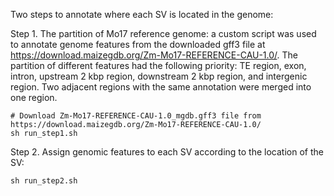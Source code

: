 Two steps to annotate where each SV is located in the genome:

Step 1. The partition of Mo17 reference genome: a custom script was used to annotate genome features from the downloaded gff3 file at https://download.maizegdb.org/Zm-Mo17-REFERENCE-CAU-1.0/. The partition of different features had the following priority: TE region, exon, intron, upstream 2 kbp region, downstream 2 kbp region, and intergenic region. Two adjacent regions with the same annotation were merged into one region. 
```
# Download Zm-Mo17-REFERENCE-CAU-1.0_mgdb.gff3 file from https://download.maizegdb.org/Zm-Mo17-REFERENCE-CAU-1.0/
sh run_step1.sh
```

Step 2. Assign genomic features to each SV according to the location of the SV:
```
sh run_step2.sh
```